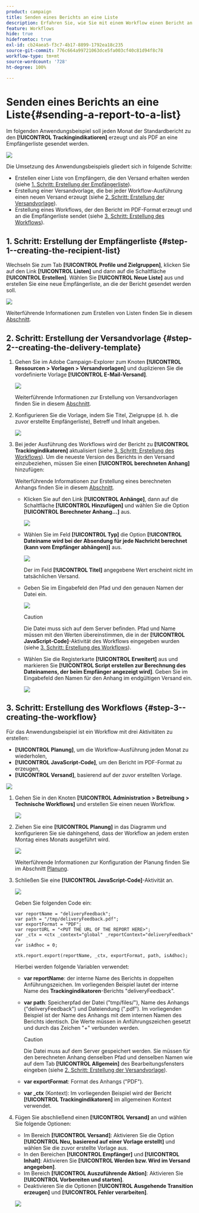 ```yaml
---
product: campaign
title: Senden eines Berichts an eine Liste
description: Erfahren Sie, wie Sie mit einem Workflow einen Bericht an eine Liste senden.
feature: Workflows
hide: true
hidefromtoc: true
exl-id: cb24aea5-f3c7-4b17-8899-1792ea18c235
source-git-commit: 776c664a99721063dce5fa003cf40c81d94f8c78
workflow-type: tm+mt
source-wordcount: '728'
ht-degree: 100%

---
```


# Senden eines Berichts an eine Liste{#sending-a-report-to-a-list}



Im folgenden Anwendungsbeispiel soll jeden Monat der Standardbericht zu den **[!UICONTROL Trackingindikatioren]** erzeugt und als PDF an eine Empfängerliste gesendet werden.

![](assets/use_case_report_intro.png)

Die Umsetzung des Anwendungsbeispiels gliedert sich in folgende Schritte:

* Erstellen einer Liste von Empfängern, die den Versand erhalten werden (siehe [1. Schritt: Erstellung der Empfängerliste](#step-1--creating-the-recipient-list)).
* Erstellung einer Versandvorlage, die bei jeder Workflow-Ausführung einen neuen Versand erzeugt (siehe [2. Schritt: Erstellung der Versandvorlage](#step-2--creating-the-delivery-template)).
* Erstellung eines Workflows, der den Bericht im PDF-Format erzeugt und an die Empfängerliste sendet (siehe [3. Schritt: Erstellung des Workflows](#step-3--creating-the-workflow)).

## 1. Schritt: Erstellung der Empfängerliste {#step-1--creating-the-recipient-list}

Wechseln Sie zum Tab **[!UICONTROL Profile und Zielgruppen]**, klicken Sie auf den Link **[!UICONTROL Listen]** und dann auf die Schaltfläche **[!UICONTROL Erstellen]**. Wählen Sie **[!UICONTROL Neue Liste]** aus und erstellen Sie eine neue Empfängerliste, an die der Bericht gesendet werden soll.

![](assets/use_case_report_1.png)

Weiterführende Informationen zum Erstellen von Listen finden Sie in diesem [Abschnitt](../../platform/using/creating-and-managing-lists.md).

## 2. Schritt: Erstellung der Versandvorlage {#step-2--creating-the-delivery-template}

1. Gehen Sie im Adobe Campaign-Explorer zum Knoten **[!UICONTROL Ressourcen > Vorlagen > Versandvorlagen]** und duplizieren Sie die vordefinierte Vorlage **[!UICONTROL E-Mail-Versand]**.

   ![](assets/use_case_report_2.png)

   Weiterführende Informationen zur Erstellung von Versandvorlagen finden Sie in diesem [Abschnitt](../../delivery/using/about-templates.md).

1. Konfigurieren Sie die Vorlage, indem Sie Titel, Zielgruppe (d. h. die zuvor erstellte Empfängerliste), Betreff und Inhalt angeben.

   ![](assets/use_case_report_3.png)

1. Bei jeder Ausführung des Workflows wird der Bericht zu **[!UICONTROL Trackingindikatoren]** aktualisiert (siehe [3. Schritt: Erstellung des Workflows](#step-3--creating-the-workflow)). Um die neueste Version des Berichts in den Versand einzubeziehen, müssen Sie einen **[!UICONTROL berechneten Anhang]** hinzufügen:

   Weiterführende Informationen zur Erstellung eines berechneten Anhangs finden Sie in diesem [Abschnitt](../../delivery/using/attaching-files.md#creating-a-calculated-attachment).

   * Klicken Sie auf den Link **[!UICONTROL Anhänge]**, dann auf die Schaltfläche **[!UICONTROL Hinzufügen]** und wählen Sie die Option **[!UICONTROL Berechneter Anhang...]** aus.

     ![](assets/use_case_report_4.png)

   * Wählen Sie im Feld **[!UICONTROL Typ]** die Option **[!UICONTROL Dateiname wird bei der Absendung für jede Nachricht berechnet (kann vom Empfänger abhängen)]** aus.

     ![](assets/use_case_report_5.png)

     Der im Feld **[!UICONTROL Titel]** angegebene Wert erscheint nicht im tatsächlichen Versand.

   * Geben Sie im Eingabefeld den Pfad und den genauen Namen der Datei ein.

     ![](assets/use_case_report_6.png)

     >[!CAUTION]
     >
     >Die Datei muss sich auf dem Server befinden. Pfad und Name müssen mit den Werten übereinstimmen, die in der **[!UICONTROL JavaScript-Code]**-Aktivität des Workflows eingegeben wurden (siehe [3. Schritt: Erstellung des Workflows](#step-3--creating-the-workflow)).

   * Wählen Sie die Registerkarte **[!UICONTROL Erweitert]** aus und markieren Sie **[!UICONTROL Script erstellen zur Berechnung des Dateinamens, der beim Empfänger angezeigt wird]**. Geben Sie im Eingabefeld den Namen für den Anhang im endgültigen Versand ein.

     ![](assets/use_case_report_6bis.png)

## 3. Schritt: Erstellung des Workflows {#step-3--creating-the-workflow}

Für das Anwendungsbeispiel ist ein Workflow mit drei Aktivitäten zu erstellen:

* **[!UICONTROL Planung]**, um die Workflow-Ausführung jeden Monat zu wiederholen,
* **[!UICONTROL JavaScript-Code]**, um den Bericht im PDF-Format zu erzeugen,
* **[!UICONTROL Versand]**, basierend auf der zuvor erstellten Vorlage.

![](assets/use_case_report_8.png)

1. Gehen Sie in den Knoten **[!UICONTROL Administration > Betreibung > Technische Workflows]** und erstellen Sie einen neuen Workflow.

   ![](assets/use_case_report_7.png)

1. Ziehen Sie eine **[!UICONTROL Planung]** in das Diagramm und konfigurieren Sie sie dahingehend, dass der Workflow an jedem ersten Montag eines Monats ausgeführt wird.

   ![](assets/use_case_report_9.png)

   Weiterführende Informationen zur Konfiguration der Planung finden Sie im Abschnitt [Planung](scheduler.md).

1. Schließen Sie eine **[!UICONTROL JavaScript-Code]**-Aktivität an.

   ![](assets/use_case_report_10.png)

   Geben Sie folgenden Code ein:

   ```
   var reportName = "deliveryFeedback";
   var path = "/tmp/deliveryFeedback.pdf";
   var exportFormat = "PDF";
   var reportURL = "<PUT THE URL OF THE REPORT HERE>";
   var _ctx = <ctx _context="global" _reportContext="deliveryFeedback" />
   var isAdhoc = 0;
   
   xtk.report.export(reportName, _ctx, exportFormat, path, isAdhoc);
   ```

   Hierbei werden folgende Variablen verwendet:

   * **var reportName**: der interne Name des Berichts in doppelten Anführungszeichen. Im vorliegenden Beispiel lautet der interne Name des **Trackingindikatoren**-Berichts &quot;deliveryFeedback&quot;.
   * **var path**: Speicherpfad der Datei (&quot;tmp/files/&quot;), Name des Anhangs (&quot;deliveryFeedback&quot;) und Dateiendung (&quot;.pdf&quot;). Im vorliegenden Beispiel ist der Name des Anhangs mit dem internen Namen des Berichts identisch. Die Werte müssen in Anführungszeichen gesetzt und durch das Zeichen &quot;+&quot; verbunden werden.

     >[!CAUTION]
     >
     >Die Datei muss auf dem Server gespeichert werden. Sie müssen für den berechneten Anhang denselben Pfad und denselben Namen wie auf dem Tab **[!UICONTROL Allgemein]** des Bearbeitungsfensters eingeben (siehe [2. Schritt: Erstellung der Versandvorlage](#step-2--creating-the-delivery-template)).

   * **var exportFormat**: Format des Anhangs (&quot;PDF&quot;).
   * **var _ctx** (Kontext): Im vorliegenden Beispiel wird der Bericht **[!UICONTROL Trackingindikatoren]** im allgemeinen Kontext verwendet.

1. Fügen Sie abschließend einen **[!UICONTROL Versand]** an und wählen Sie folgende Optionen:

   * Im Bereich **[!UICONTROL Versand]**: Aktivieren Sie die Option **[!UICONTROL Neu, basierend auf einer Vorlage erstellt]** und wählen Sie die zuvor erstellte Vorlage aus.
   * In den Bereichen **[!UICONTROL Empfänger]** und **[!UICONTROL Inhalt]**: Aktivieren Sie **[!UICONTROL Werden bzw. Wird im Versand angegeben]**.
   * Im Bereich **[!UICONTROL Auszuführende Aktion]**: Aktivieren Sie **[!UICONTROL Vorbereiten und starten]**.
   * Deaktivieren Sie die Optionen **[!UICONTROL Ausgehende Transition erzeugen]** und **[!UICONTROL Fehler verarbeiten]**.

   ![](assets/use_case_report_11.png)
